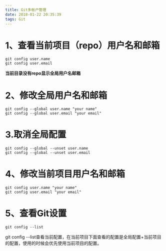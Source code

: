 ```yaml
---
title: Git多帐户管理
date: 2018-01-22 20:35:39
tags: Git
---
```


# 1、查看当前项目（repo）用户名和邮箱

~~~git
git config user.name
git config user.email
~~~

**当前目录没有repo显示全局用户名邮箱**

# 2、修改全局用户名和邮箱
~~~git
git config --global user.name "your name"
git config --global user.email "your email"
~~~

# 3.取消全局配置
~~~git
git config --global --unset user.name
git config --global --unset user.email
~~~
# 4、修改当前项目用户名和邮箱
~~~git
git config user.name "your name"
git config user.email "your email"
~~~

# 5、查看Git设置
~~~git
git config --list
~~~
git config --list查看当前配置，在当前项目下面查看的配置是全局配置+当前项目的配置，使用的时候会优先使用当前项目的配置。